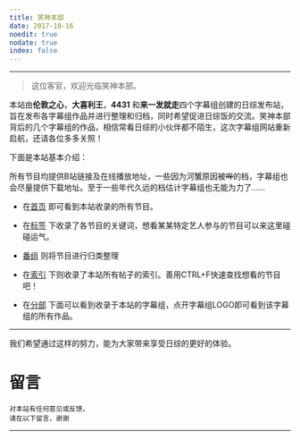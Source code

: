 ```yaml
---
title: 笑神本部
date: 2017-10-16
noedit: true
nodate: true
index: false
---
```


***


>这位客官，欢迎光临笑神本部。

>

本站由**伦敦之心**，**大喜利王**，**4431** 和**来一发就走**四个字幕组创建的日综发布站，旨在发布各字幕组作品并进行整理和归档，同时希望促进日综饭的交流。笑神本部背后的几个字幕组的作品，相信常看日综的小伙伴都不陌生，这次字幕组网站重新启航，还请各位多多关照！

下面是本站基本介绍：

所有节目均提供B站链接及在线播放地址，一些因为河蟹原因被~~哔~~的档，字幕组也会尽量提供下载地址。至于一些年代久远的档估计字幕组也无能为力了……

- 在[首页](/) 即可看到本站收录的所有节目。

- 在[标签](/tags/) 下收录了各节目的关键词，想看某某特定艺人参与的节目可以来这里碰碰运气。

- [番组](/bangumis/) 则将节目进行归类整理

- 在[索引](/archives/) 下则收录了本站所有帖子的索引。善用CTRL+F快速查找想看的节目吧！

- 在[分部](/subteams/) 下面可以看到收录于本站的字幕组，点开字幕组LOGO即可看到该字幕组的所有作品。

***



我们希望通过这样的努力，能为大家带来享受日综的更好的体验。


# 留言

```
对本站有任何意见或反馈，
请在以下留言，谢谢
```
***

